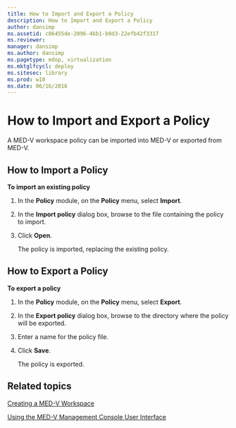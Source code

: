 ```yaml
---
title: How to Import and Export a Policy
description: How to Import and Export a Policy
author: dansimp
ms.assetid: c86455de-2096-4bb1-b9d3-22efb42f3317
ms.reviewer: 
manager: dansimp
ms.author: dansimp
ms.pagetype: mdop, virtualization
ms.mktglfcycl: deploy
ms.sitesec: library
ms.prod: w10
ms.date: 06/16/2016
---
```



# How to Import and Export a Policy


A MED-V workspace policy can be imported into MED-V or exported from MED-V.

## How to Import a Policy


**To import an existing policy**

1.  In the **Policy** module, on the **Policy** menu, select **Import**.

2.  In the **Import policy** dialog box, browse to the file containing the policy to import.

3.  Click **Open**.

    The policy is imported, replacing the existing policy.

## How to Export a Policy


**To export a policy**

1.  In the **Policy** module, on the **Policy** menu, select **Export**.

2.  In the **Export policy** dialog box, browse to the directory where the policy will be exported.

3.  Enter a name for the policy file.

4.  Click **Save**.

    The policy is exported.

## Related topics


[Creating a MED-V Workspace](creating-a-med-v-workspacemedv-10-sp1.md)

[Using the MED-V Management Console User Interface](using-the-med-v-management-console-user-interface.md)

 

 





